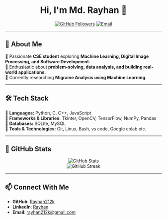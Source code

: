 <h1 align="center">Hi, I'm Md. Rayhan 👋</h1>

<p align="center">
  <a href="https://github.com/rayhan212k"><img src="https://img.shields.io/github/followers/Rayhan212k?label=Followers&style=social" alt="GitHub Followers"></a>
  <a href="mailto:rayhan212k@gmail.com"><img src="https://img.shields.io/badge/Email-Contact-blue?style=flat&logo=gmail" alt="Email"></a>
</p>

---

## 🚀 About Me
🔹 Passionate **CSE student** exploring **Machine Learning, Digital Image Processing, and Software Development.**  
🔹 Enthusiastic about **problem-solving, data analysis, and building real-world applications.**  
🔹 Currently researching **Migraine Analysis using Machine Learning.**  

---

## 🛠️ Tech Stack
🔹 **Languages:** Python, C, C++, JavaScript  
🔹 **Frameworks & Libraries:** Tkinter, OpenCV, TensorFlow, NumPy, Pandas  
🔹 **Databases:** SQLite, MySQL  
🔹 **Tools & Technologies:** Git, Linux, Bash, vs code, Google colab etc.

---

## 📌 GitHub Stats
<p align="center">
  <img src="https://github-readme-stats.vercel.app/api?username=Rayhan212k&show_icons=true&theme=radical" alt="GitHub Stats">
  <br>
  <img src="https://github-readme-streak-stats.herokuapp.com/?user=Rayhan212k&theme=radical" alt="GitHub Streak">
</p>

---

## 📫 Connect With Me
- **GitHub**: [Rayhan212k](https://github.com/Rayhan212k)
- **LinkedIn**: [Rayhan](https://www.linkedin.com/in/md-rayhan-104330272/)
- **Email**: rayhan212k@gmail.com
